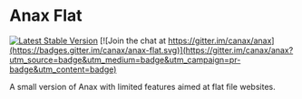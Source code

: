 Anax Flat
=========================

[![Latest Stable Version](https://poser.pugx.org/anax/anax/v/stable)](https://packagist.org/packages/anax/anax-flat)
[![Join the chat at https://gitter.im/canax/anax](https://badges.gitter.im/canax/anax-flat.svg)](https://gitter.im/canax/anax?utm_source=badge&utm_medium=badge&utm_campaign=pr-badge&utm_content=badge)

A small version of Anax with limited features aimed at flat file websites.

